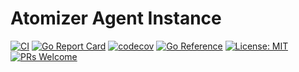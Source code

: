 # Atomizer Agent Instance

[![CI](https://github.com/devnw/atomizer-test-agent/actions/workflows/build.yml/badge.svg)](https://github.com/devnw/atomizer-test-agent/actions)
[![Go Report Card](https://goreportcard.com/badge/go.atomizer.io/test-agent)](https://goreportcard.com/report/go.atomizer.io/test-agent)
[![codecov](https://codecov.io/gh/devnw/atomizer-test-agent/branch/main/graph/badge.svg)](https://codecov.io/gh/devnw/atomizer-test-agent)
[![Go Reference](https://pkg.go.dev/badge/go.atomizer.io/test-agent.svg)](https://pkg.go.dev/go.atomizer.io/test-agent)
[![License: MIT](https://img.shields.io/badge/License-MIT-yellow.svg)](https://opensource.org/licenses/MIT)
[![PRs Welcome](https://img.shields.io/badge/PRs-welcome-brightgreen.svg)](http://makeapullrequest.com)

